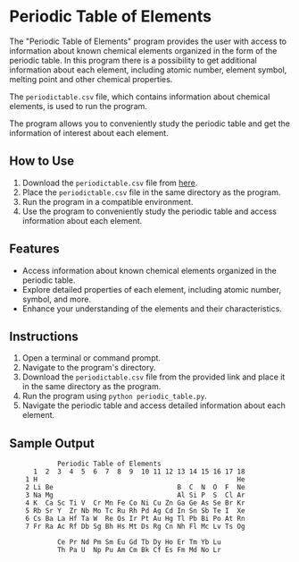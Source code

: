 # Periodic Table of Elements

The "Periodic Table of Elements" program provides the user with access to information about known chemical elements organized in the form of the periodic table. In this program there is a possibility to get additional information about each element, including atomic number, element symbol, melting point and other chemical properties.

The `periodictable.csv` file, which contains information about chemical elements, is used to run the program.

The program allows you to conveniently study the periodic table and get the information of interest about each element.

## How to Use

1. Download the `periodictable.csv` file from [here](https://inventwithpython.com/periodictable.csv).
2. Place the `periodictable.csv` file in the same directory as the program.
3. Run the program in a compatible environment.
4. Use the program to conveniently study the periodic table and access information about each element.

## Features

- Access information about known chemical elements organized in the periodic table.
- Explore detailed properties of each element, including atomic number, symbol, and more.
- Enhance your understanding of the elements and their characteristics.

## Instructions

1. Open a terminal or command prompt.
2. Navigate to the program's directory.
3. Download the `periodictable.csv` file from the provided link and place it in the same directory as the program.
4. Run the program using `python periodic_table.py`.
5. Navigate the periodic table and access detailed information about each element.

## Sample Output

```
            Periodic Table of Elements
      1  2  3  4  5  6  7  8  9  10 11 12 13 14 15 16 17 18 
    1 H                                                  He 
    2 Li Be                               B  C  N  O  F  Ne 
    3 Na Mg                               Al Si P  S  Cl Ar 
    4 K  Ca Sc Ti V  Cr Mn Fe Co Ni Cu Zn Ga Ge As Se Br Kr 
    5 Rb Sr Y  Zr Nb Mo Tc Ru Rh Pd Ag Cd In Sn Sb Te I  Xe 
    6 Cs Ba La Hf Ta W  Re Os Ir Pt Au Hg Tl Pb Bi Po At Rn 
    7 Fr Ra Ac Rf Db Sg Bh Hs Mt Ds Rg Cn Nh Fl Mc Lv Ts Og 

            Ce Pr Nd Pm Sm Eu Gd Tb Dy Ho Er Tm Yb Lu       
            Th Pa U  Np Pu Am Cm Bk Cf Es Fm Md No Lr       
```
